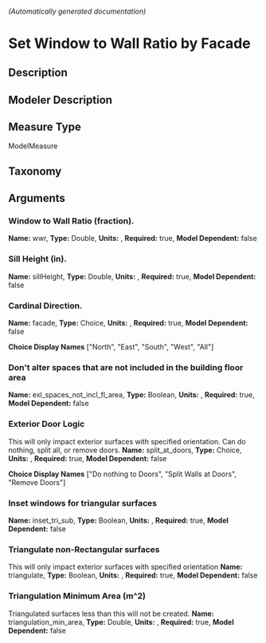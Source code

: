

###### (Automatically generated documentation)

# Set Window to Wall Ratio by Facade

## Description


## Modeler Description


## Measure Type
ModelMeasure

## Taxonomy


## Arguments


### Window to Wall Ratio (fraction).

**Name:** wwr,
**Type:** Double,
**Units:** ,
**Required:** true,
**Model Dependent:** false




### Sill Height (in).

**Name:** sillHeight,
**Type:** Double,
**Units:** ,
**Required:** true,
**Model Dependent:** false




### Cardinal Direction.

**Name:** facade,
**Type:** Choice,
**Units:** ,
**Required:** true,
**Model Dependent:** false


**Choice Display Names** ["North", "East", "South", "West", "All"]



### Don't alter spaces that are not included in the building floor area

**Name:** exl_spaces_not_incl_fl_area,
**Type:** Boolean,
**Units:** ,
**Required:** true,
**Model Dependent:** false




### Exterior Door Logic
This will only impact exterior surfaces with specified orientation. Can do nothing, split all, or remove doors.
**Name:** split_at_doors,
**Type:** Choice,
**Units:** ,
**Required:** true,
**Model Dependent:** false


**Choice Display Names** ["Do nothing to Doors", "Split Walls at Doors", "Remove Doors"]



### Inset windows for triangular surfaces

**Name:** inset_tri_sub,
**Type:** Boolean,
**Units:** ,
**Required:** true,
**Model Dependent:** false




### Triangulate non-Rectangular surfaces
This will only impact exterior surfaces with specified orientation
**Name:** triangulate,
**Type:** Boolean,
**Units:** ,
**Required:** true,
**Model Dependent:** false




### Triangulation Minimum Area (m^2)
Triangulated surfaces less than this will not be created.
**Name:** triangulation_min_area,
**Type:** Double,
**Units:** ,
**Required:** true,
**Model Dependent:** false







